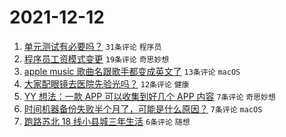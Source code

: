 # 2021-12-12

1. [单元测试有必要吗？](https://www.v2ex.com/t/821608) `31条评论` `程序员`
1. [程序员工资模式变更](https://www.v2ex.com/t/821610) `19条评论` `奇思妙想`
1. [apple music 歌曲名跟歌手都变成英文了](https://www.v2ex.com/t/821604) `13条评论` `macOS`
1. [大家配眼镜去医院先验光吗？](https://www.v2ex.com/t/821624) `12条评论` `健康`
1. [YY 想法：一款 APP 可以收集到好几个 APP 内容](https://www.v2ex.com/t/821632) `7条评论` `奇思妙想`
1. [时间机器备份失败半个月了，可能是什么原因？](https://www.v2ex.com/t/821609) `7条评论` `macOS`
1. [跑路苏北 18 线小县城三年生活](https://www.v2ex.com/t/821635) `6条评论` `随想`
